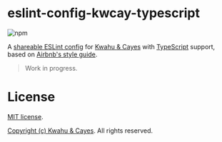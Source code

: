 # eslint-config-kwcay-typescript

![npm](https://img.shields.io/npm/v/eslint-config-kwcay-typescript)

A [shareable ESLint config](http://eslint.org/docs/developer-guide/shareable-configs) for [Kwahu & Cayes](https://kwcay.co) with [TypeScript](https://www.typescriptlang.org) support, based on [Airbnb's style guide](https://github.com/airbnb/javascript).

> Work in progress.

# License

[MIT license](LICENSE).

[Copyright (c) Kwahu & Cayes](https://kwcay.co). All rights reserved.
